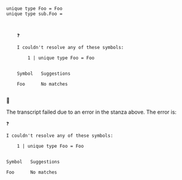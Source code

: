 
```unison
unique type Foo = Foo
unique type sub.Foo =
```

```ucm

  
    ❓
    
    I couldn't resolve any of these symbols:
    
        1 | unique type Foo = Foo
    
    
    Symbol   Suggestions
             
    Foo      No matches
  

```



🛑

The transcript failed due to an error in the stanza above. The error is:


  
    ❓
    
    I couldn't resolve any of these symbols:
    
        1 | unique type Foo = Foo
    
    
    Symbol   Suggestions
             
    Foo      No matches
  

